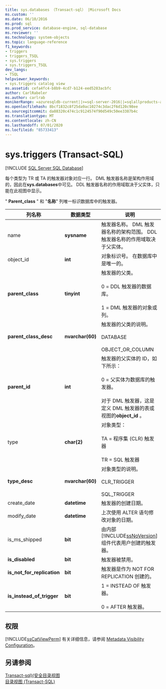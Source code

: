 ```yaml
---
title: sys.databases （Transact-sql） |Microsoft Docs
ms.custom: ''
ms.date: 06/10/2016
ms.prod: sql
ms.prod_service: database-engine, sql-database
ms.reviewer: ''
ms.technology: system-objects
ms.topic: language-reference
f1_keywords:
- triggers
- triggers_TSQL
- sys.triggers
- sys.triggers_TSQL
dev_langs:
- TSQL
helpviewer_keywords:
- sys.triggers catalog view
ms.assetid: cefa4fc4-b8b9-4cd7-b124-eed5283acbfc
author: CarlRabeler
ms.author: carlrab
monikerRange: =azuresqldb-current||>=sql-server-2016||=sqlallproducts-allversions||>=sql-server-linux-2017||=azuresqldb-mi-current
ms.openlocfilehash: 8bcf1832c8f25da9ac10274c3dac2f6d120c98ee
ms.sourcegitcommit: da88320c474c1c9124574f90d549c50ee3387b4c
ms.translationtype: MT
ms.contentlocale: zh-CN
ms.lasthandoff: 07/01/2020
ms.locfileid: "85733413"
---
```

# <a name="systriggers-transact-sql"></a>sys.triggers (Transact-SQL)
[!INCLUDE [SQL Server SQL Database](../../includes/applies-to-version/sql-asdb.md)]

  每个类型为 TR 或 TA 的触发器对象对应一行。 DML 触发器名称是架构作用域的，因此在**sys.databases**中可见。 DDL 触发器名称的作用域取决于父实体，只能在此视图中显示。  
  
 " **Parent_class** " 和 "**名称**" 列唯一标识数据库中的触发器。  
  
|列名称|数据类型|说明|  
|-----------------|---------------|-----------------|  
|name|**sysname**|触发器名称。 DML 触发器名称的架构范围。 DDL 触发器名称的作用域取决于父实体。|  
|object_id|**int**|对象标识号。 在数据库中是唯一的。|  
|**parent_class**|**tinyint**|触发器的父类。<br /><br /> 0 = DDL 触发器的数据库。<br /><br /> 1 = DML 触发器的对象或列。|  
|**parent_class_desc**|**nvarchar(60)**|触发器的父类的说明。<br /><br /> DATABASE<br /><br /> OBJECT_OR_COLUMN|  
|**parent_id**|**int**|触发器的父实体的 ID，如下所示：<br /><br /> 0 = 父实体为数据库的触发器。<br /><br /> 对于 DML 触发器，这是定义 DML 触发器的表或视图的**object_id** 。|  
|type|**char(2)**|对象类型：<br /><br /> TA = 程序集 (CLR) 触发器<br /><br /> TR = SQL 触发器|  
|**type_desc**|**nvarchar(60)**|对象类型的说明。<br /><br /> CLR_TRIGGER<br /><br /> SQL_TRIGGER|  
|create_date|**datetime**|触发器的创建日期。|  
|modify_date|**datetime**|上次使用 ALTER 语句修改对象的日期。|  
|is_ms_shipped|**bit**|由内部 [!INCLUDE[ssNoVersion](../../includes/ssnoversion-md.md)] 组件代表用户创建的触发器。|  
|**is_disabled**|**bit**|触发器被禁用。|  
|**is_not_for_replication**|**bit**|触发器是作为 NOT FOR REPLICATION 创建的。|  
|**is_instead_of_trigger**|**bit**|1 = INSTEAD OF 触发器。<br /><br /> 0 = AFTER 触发器。|  
  
## <a name="permissions"></a>权限  
 [!INCLUDE[ssCatViewPerm](../../includes/sscatviewperm-md.md)] 有关详细信息，请参阅 [Metadata Visibility Configuration](../../relational-databases/security/metadata-visibility-configuration.md)。  
  
## <a name="see-also"></a>另请参阅  
 [Transact-sql&#41;&#40;安全目录视图](../../relational-databases/system-catalog-views/security-catalog-views-transact-sql.md)   
 [目录视图 (Transact-SQL)](../../relational-databases/system-catalog-views/catalog-views-transact-sql.md)  
  
  
